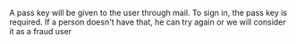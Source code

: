 A pass key will be given to the user through mail.
To sign in, the pass key is required.
If a person doesn't have that, he can try again or we will consider it as a fraud user
